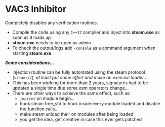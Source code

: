 # VAC3 Inhibitor

Completely disables any verification routines.

- Compile the code using any `C++17` compiler and inject into **steam.exe** as soon as it loads up
- **steam.exe** needs to be open as admin
- To check the output/logs add `-console` as a command argument when starting **steam.exe**

***Some considerations...***
- Injection routine can be fully automated using the steam protocol (`steam://`), *at least put some effort and make an exercise loader...*
- This has been working for more than 2 years, signatures had to be updated a single time due some *asm* operators change...
- There are other ways to achieve the same effect, such as:
	- `jmp/ret` on module begin...
	- hook steam free_std to hook inside every module loaded and disable the function calls...
	- make steam unload their on modules after being loaded
	- you get the idea, get creative in case this ever gets patched